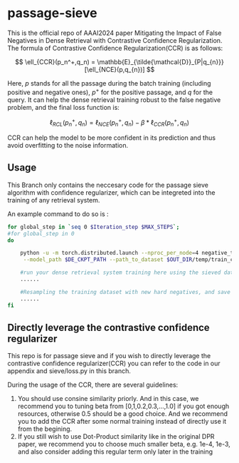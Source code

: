 # passage-sieve

This is the official repo of AAAI2024 paper Mitigating the Impact of False Negatives in Dense Retrieval with Contrastive Confidence Regularization. The formula of Contrastive Confidence Regularization(CCR) is as follows:


$$
\ell_{CCR}(p_n^+,q_n) = \mathbb{E}_{\tilde{\mathcal{D}}_{P|q_{n}}}[\ell_{NCE}(p,q_{n})]
$$

Here, $p$ stands for all the passage during the batch training (including positive and negative ones), $p^+$ for the positive passage, and $q$ for the query. It can help the dense retrieval training robust to the false negative problem, and the final loss function is:

$$
\ell_{RCL}(p_n^+,q_n) =\ell_{NCE}(p_n^+,q_n)-\beta*\ell_{CCR}(p_n^+,q_n)
$$

CCR can help the model to be more confident in its prediction and thus avoid overfitting to the noise information.





## Usage

This Branch only contains the neccesary code for the passage sieve algorithm with confidence regularizer, which can be integreted into the training of any retrieval system.

An example command to do so is :

```bash
for global_step in `seq 0 $Iteration_step $MAX_STEPS`;
#for global_step in 0
do

    python -u -m torch.distributed.launch --nproc_per_node=4 negative_train.py --lr 1e-7 --num_hard_negatives 5 --epoch 1 --mode pos --num_negatives_eval 30 --renew True\
     --model_path $DE_CKPT_PATH --path_to_dataset $OUT_DIR/temp/train_ce.json --log_dir ../tb_log/NQar2_n30_$global_step > ../log/NQar2_$global_step.txt

    #run your dense retrieval system training here using the sieved dataset: $OUT_DIR/temp/train_ce.json
    ......

    #Resampling the training dataset with new hard negatives, and save the dataset to $OUT_DIR/temp/train_ce.json
    ......
fi
```

## Directly leverage the contrastive confidence regularizer

This repo is for passage sieve and if you wish to directly leverage the contrastive confidence regularizer(CCR) you can refer to the code in our appendix and sieve/loss.py in this branch.

During the usage of the CCR, there are several guidelines:

1. You should use consine similarity priorly. And in this case, we recommend you to tuning beta from [0,1,0.2,0.3,...,1.0] if you got enough resources, otherwise 0.5 should be a good choice. And we recommend you to add the CCR after some normal training instead of directly use it from the begining.
2. If you still wish to use Dot-Product similarity like in the original DPR paper, we recommend you to choose much smaller beta, e.g. 1e-4, 1e-3, and also consider adding this regular term only later in the training 
